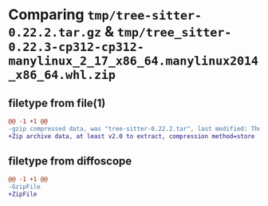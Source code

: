 # Comparing `tmp/tree-sitter-0.22.2.tar.gz` & `tmp/tree_sitter-0.22.3-cp312-cp312-manylinux_2_17_x86_64.manylinux2014_x86_64.whl.zip`

## filetype from file(1)

```diff
@@ -1 +1 @@
-gzip compressed data, was "tree-sitter-0.22.2.tar", last modified: Thu May 16 19:10:27 2024, max compression
+Zip archive data, at least v2.0 to extract, compression method=store
```

## filetype from diffoscope

```diff
@@ -1 +1 @@
-GzipFile
+ZipFile
```

